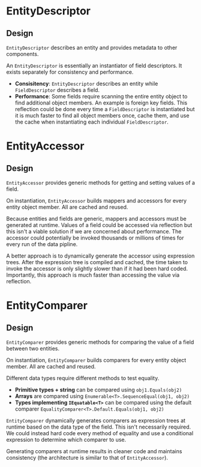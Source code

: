# EntityDescriptor

## Design
`EntityDescriptor` describes an entity and provides metadata to other components.

An `EntityDescriptor` is essentially an instantiator of field descriptors. It exists separately for consistency and performance.
- **Consisitency**: `EntityDescriptor` describes an entity while `FieldDescriptor` describes a field.
- **Performance**: Some fields require scanning the entire entity object to find additional object members. An example is foreign key fields. This reflection could be done every time a `FieldDescriptor` is instantiated but it is much faster to find all object members once, cache them, and use the cache when instantiating each individual `FieldDescriptor`.

# EntityAccessor

## Design
`EntityAccessor` provides generic methods for getting and setting values of a field.

On instantiation, `EntityAccessor` builds mappers and accessors for every entity object member. All are cached and reused.

Because entities and fields are generic, mappers and accessors must be generated at runtime. Values of a field could be accessed via reflection but this isn't a viable solution if we are concerned about performance. The accessor could potentially be invoked thousands or millions of times for every run of the data pipline.

A better approach is to dynamically generate the accessor using expression trees. After the expression tree is compiled and cached, the time taken to invoke the accessor is only slightly slower than if it had been hard coded. Importantly, this approach is much faster than accessing the value via reflection.

# EntityComparer

## Design
`EntityComparer` provides generic methods for comparing the value of a field between two entities.

On instantiation, `EntityComparer` builds comparers for every entity object member. All are cached and reused.

Different data types require different methods to test equality. 
- **Primitive types + string** can be compared using `obj1.Equals(obj2)`
- **Arrays** are compared using `Enumerable<T>.SequenceEqual(obj1, obj2)`
- **Types implementing `IEquatable<T>`** can be compared using the default comparer `EqualityComparer<T>.Default.Equals(obj1, obj2)`

`EntityComparer` dynamically generates comparers as expression trees at runtime based on the data type of the field. This isn't necessarily required. We could instead hard code every method of equality and use a conditional expression to determine which comparer to use. 

Generating comparers at runtime results in cleaner code and maintains consistency (the architecture is similar to that of `EntityAccessor`).